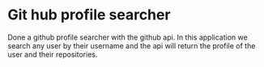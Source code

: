 # Git hub profile searcher

Done a github profile searcher with the github api.
In this application we search any user by their username and the api will return the profile of the user and their repositories.
